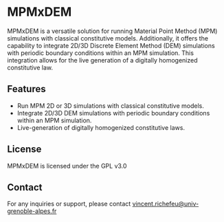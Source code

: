# MPMxDEM

MPMxDEM is a versatile solution for running Material Point Method (MPM) simulations with classical constitutive models. Additionally, it offers the capability to integrate 2D/3D Discrete Element Method (DEM) simulations with periodic boundary conditions within an MPM simulation. This integration allows for the live generation of a digitally homogenized constitutive law.

## Features

- Run MPM 2D or 3D simulations with classical constitutive models.
- Integrate 2D/3D DEM simulations with periodic boundary conditions within an MPM simulation.
- Live-generation of digitally homogenized constitutive laws.

## License

MPMxDEM is licensed under the GPL v3.0

## Contact

For any inquiries or support, please contact vincent.richefeu@univ-grenoble-alpes.fr

 


